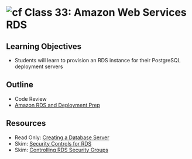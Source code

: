# ![cf](http://i.imgur.com/7v5ASc8.png) Class 33: Amazon Web Services RDS

## Learning Objectives
- Students will learn to provision an RDS instance for their PostgreSQL deployment servers

## Outline
- Code Review
- [Amazon RDS and Deployment Prep]

[Amazon RDS and Deployment Prep]: ./notes/rds_deployment_prep.md

## Resources
- Read Only: [Creating a Database Server](http://docs.aws.amazon.com/AmazonRDS/latest/UserGuide/CHAP_GettingStarted.CreatingConnecting.PostgreSQL.html)
- Skim: [Security Controls for RDS](http://docs.aws.amazon.com/AmazonRDS/latest/UserGuide/UsingWithRDS.html)
- Skim: [Controlling RDS Security Groups](http://docs.aws.amazon.com/AmazonRDS/latest/UserGuide/Overview.RDSSecurityGroups.html)
